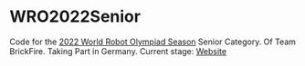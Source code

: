 # WRO2022Senior
 
Code for the [2022 World Robot Olympiad Season](https://wro-association.org/competition/2022-season/) Senior Category.
Of Team BrickFire. Taking Part in Germany. Current stage: 
[Website](brickfire.team)
